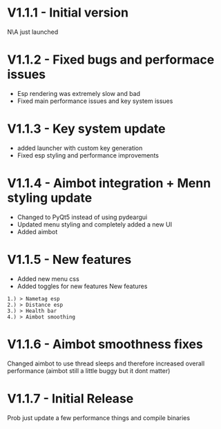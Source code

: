 # V1.1.1 - Initial version

N\A just launched

# V1.1.2 - Fixed bugs and performace issues

- Esp rendering was extremely slow and bad
- Fixed main performance issues and key system issues

# V1.1.3 - Key system update

- added launcher with custom key generation
- Fixed esp styling and performance improvements

# V1.1.4 - Aimbot integration + Menn styling update

- Changed to PyQt5 instead of using pydeargui 
- Updated menu styling and completely added a new UI
- Added aimbot 

# V1.1.5 - New features 

- Added new menu css
- Added toggles for new features 
New features
```
1.) > Nametag esp
2.) > Distance esp
3.) > Health bar
4.) > Aimbot smoothing
```

# V1.1.6 - Aimbot smoothness fixes

Changed aimbot to use thread sleeps and therefore increased overall performance (aimbot still a little buggy but it dont matter)

# V1.1.7 - Initial Release

Prob just update a few performance things and compile binaries


